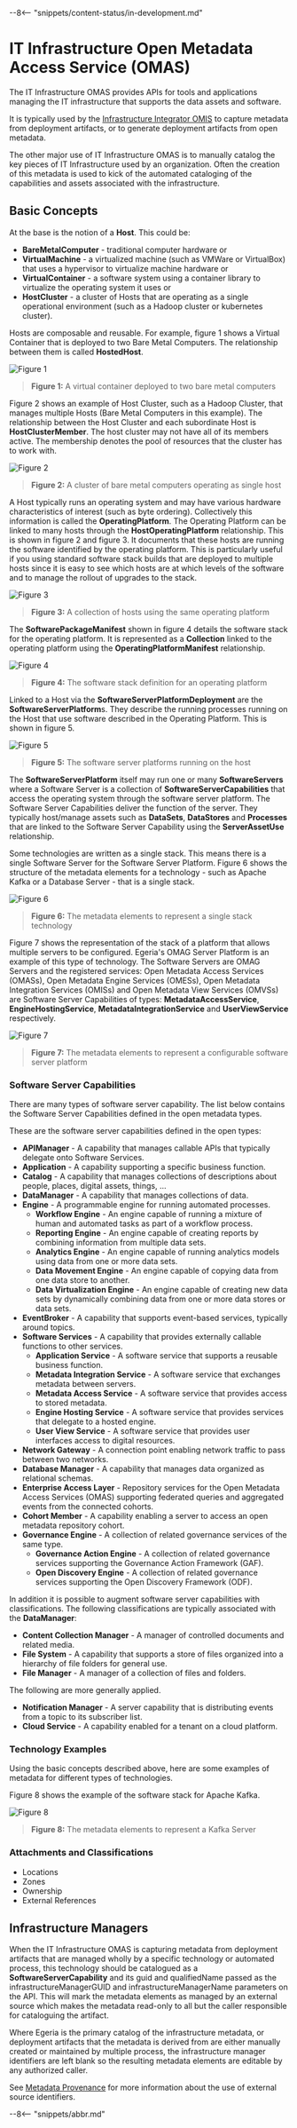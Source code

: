 <!-- SPDX-License-Identifier: CC-BY-4.0 -->
<!-- Copyright Contributors to the Egeria project. -->

--8<-- "snippets/content-status/in-development.md"

# IT Infrastructure Open Metadata Access Service (OMAS)

The IT Infrastructure OMAS provides APIs for tools and applications managing the
IT infrastructure that supports the data assets and software.

It is typically used by the
[Infrastructure Integrator OMIS](/egeria-docs/services/omis/infrastructure-integrator/overview)
to capture metadata from deployment artifacts, or to generate
deployment artifacts from open metadata.

The other major use of IT Infrastructure OMAS is
to manually catalog the key pieces of IT Infrastructure used by an organization.
Often the creation of this metadata is used to kick of the
automated cataloging of the capabilities and assets associated
with the infrastructure.

## Basic Concepts

At the base is the notion of a **Host**.  This could be:
* **BareMetalComputer** - traditional computer hardware or
* **VirtualMachine** - a virtualized machine (such as VMWare or VirtualBox) that uses a hypervisor to virtualize machine hardware or
* **VirtualContainer** - a software system using a container library to virtualize the operating system it uses or
* **HostCluster** - a cluster of Hosts that are operating as a single operational environment (such as a Hadoop cluster or kubernetes cluster).

Hosts are composable and reusable.  For example, figure 1 shows a Virtual Container that
is deployed to two Bare Metal Computers.  The relationship between them is called **HostedHost**.

![Figure 1](virtual-container-host.png)
> **Figure 1:** A virtual container deployed to two bare metal computers

Figure 2 shows an example of Host Cluster, such as a Hadoop Cluster, that manages multiple
Hosts (Bare Metal Computers in this example).  The relationship between the
Host Cluster and each subordinate Host is
**HostClusterMember**.  The host cluster may not have all of its members
active.  The membership denotes the pool of resources that the cluster has
to work with.

![Figure 2](hadoop-host-cluster.png)
> **Figure 2:** A cluster of bare metal computers operating as single host

A Host typically runs an operating system and may have various hardware characteristics of interest (such as byte ordering).
Collectively this information is called the **OperatingPlatform**.
The Operating Platform can be linked to many hosts through the **HostOperatingPlatform** relationship.
This is shown in figure 2 and figure 3.
It documents that these hosts are running the software identified by the operating platform.
This is particularly useful if you using standard
software stack builds that are deployed to multiple
hosts since it is easy to see which hosts are at which levels of the software
and to manage the rollout of upgrades to the stack.

![Figure 3](operating-platform-deployment.png)
> **Figure 3:** A collection of hosts using the same operating platform

The **SoftwarePackageManifest** shown in figure 4 details the software stack for the
operating platform.  It is represented as a **Collection**
linked to the operating platform using the **OperatingPlatformManifest** relationship.

![Figure 4](operating-platform-definition.png)
> **Figure 4:** The software stack definition for an operating platform

Linked to a Host via the **SoftwareServerPlatformDeployment** are the
**SoftwareServerPlatform**s.  They describe the running
processes running on the Host that use software described in the Operating Platform.
This is shown in figure 5.

![Figure 5](software-server-platform.png)
> **Figure 5:** The software server platforms running on the host

The **SoftwareServerPlatform** itself may run one or many **SoftwareServers** where a
Software Server is a collection of **SoftwareServerCapabilities**
that access the operating system through the software server platform.
The Software Server Capabilities deliver the function of the server.
They typically host/manage assets such as **DataSets**, **DataStores** and **Processes**
that are linked to the Software Server Capability using the **ServerAssetUse** relationship.

Some technologies are written as a single stack.
This means there is a single Software Server for the Software Server Platform.
Figure 6 shows the structure of the metadata elements
for a technology - such as Apache Kafka or a Database Server - that is a single stack.

![Figure 6](single-stack-platform.png)
> **Figure 6:** The metadata elements to represent a single stack technology

Figure 7 shows the representation of the stack
of a platform that allows multiple servers to be configured.
Egeria's OMAG Server Platform is an example of this type of technology.
The Software Servers are OMAG Servers and the registered services:
Open Metadata Access Services (OMASs),
Open Metadata Engine Services (OMESs),
Open Metadata Integration Services (OMISs) and
Open Metadata View Services (OMVSs)
are Software Server Capabilities of types:
**MetadataAccessService**, **EngineHostingService**, **MetadataIntegrationService** and
**UserViewService** respectively.


![Figure 7](configurable-software-server-platform.png)
> **Figure 7:** The metadata elements to represent a configurable software server platform


### Software Server Capabilities

There are many types of software server capability. The list below
contains the Software Server Capabilities defined in the open metadata types.

These are the software server capabilities defined in the open types:

* **APIManager** - A capability that manages callable APIs that typically delegate onto Software Services.
* **Application** - A capability supporting a specific business function.
* **Catalog** - A capability that manages collections of descriptions about people, places, digital assets, things, ...
* **DataManager** - A capability that manages collections of data.
* **Engine** - A programmable engine for running automated processes.
    * **Workflow Engine** - An engine capable of running a mixture of human and automated tasks as part of a workflow process.
    * **Reporting Engine** - An engine capable of creating reports by combining information from multiple data sets.
    * **Analytics Engine** - An engine capable of running analytics models using data from one or more data sets.
    * **Data Movement Engine** - An engine capable of copying data from one data store to another.
    * **Data Virtualization Engine** - An engine capable of creating new data sets by dynamically combining data from one or more data stores or data sets.
* **EventBroker** - A capability that supports event-based services, typically around topics.
* **Software Services** - A capability that provides externally callable functions to other services.
    * **Application Service** - A software service that supports a reusable business function.
    * **Metadata Integration Service** - A software service that exchanges metadata between servers.
    * **Metadata Access Service** - A software service that provides access to stored metadata.
    * **Engine Hosting Service** - A software service that provides services that delegate to a hosted engine.
    * **User View Service** - A software service that provides user interfaces access to digital resources.
* **Network Gateway** - A connection point enabling network traffic to pass between two networks.
* **Database Manager** - A capability that manages data organized as relational schemas.
* **Enterprise Access Layer** - Repository services for the Open Metadata Access Services (OMAS) supporting federated queries and aggregated events from the connected cohorts.
* **Cohort Member** - A capability enabling a server to access an open metadata repository cohort.
* **Governance Engine** - A collection of related governance services of the same type.
    * **Governance Action Engine** - A collection of related governance services supporting the Governance Action Framework (GAF).
    * **Open Discovery Engine** - A collection of related governance services supporting the Open Discovery Framework (ODF).

In addition it is possible to augment software server capabilities with classifications.
The following classifications are typically associated with the **DataManager**:

* **Content Collection Manager** - A manager of controlled documents and related media.
* **File System** - A capability that supports a store of files organized into a hierarchy of file folders for general use.
* **File Manager** - A manager of a collection of files and folders.

The following are more generally applied.
* **Notification Manager** - A server capability that is distributing events from a topic to its subscriber list.
* **Cloud Service** - A capability enabled for a tenant on a cloud platform.

### Technology Examples

Using the basic concepts described above, here are some examples
of metadata for different types of technologies.

Figure 8 shows the example of the software stack for Apache Kafka.

![Figure 8](kafka-software-stack.png)
> **Figure 8:** The metadata elements to represent a Kafka Server


### Attachments and Classifications

* Locations
* Zones
* Ownership
* External References

## Infrastructure Managers

When the IT Infrastructure OMAS is capturing metadata from deployment artifacts
that are managed wholly by a specific technology or automated process,
this technology should be catalogued as a **SoftwareServerCapability**
and its guid and qualifiedName passed as the infrastructureManagerGUID and infrastructureManagerName
parameters on the API.  This will mark the metadata elements as managed by an external source
which makes the metadata read-only to all but the caller
responsible for cataloguing the artifact.

Where Egeria is the primary catalog of the infrastructure metadata,
or deployment artifacts that the metadata is derived from are either manually created
or maintained by multiple process, the infrastructure manager identifiers are left blank
so the resulting metadata elements are editable by any authorized caller.

See [Metadata Provenance](/egeria-docs/features/metadata-provenance/overview)
for more information about the use of external source identifiers.


--8<-- "snippets/abbr.md"
